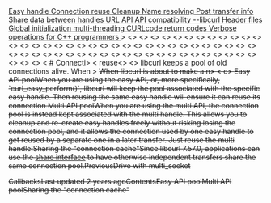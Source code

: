<a href="easyhandle.html" class="navButton-94f2579c--pageItemWithChildrenNested-2c5d8183--navButtonClickable-161b88ca">
<span class="text-4505230f--UIH300-2063425d--textContentFamily-49a318e1--navButtonLabel-14a4968f">Easy handle</span>
</a>
<a href="connectionreuse.html" class="navButton-94f2579c--pageItemWithChildrenNested-2c5d8183--navButtonClickable-161b88ca--navButtonOpened-6a88552e">
<span class="text-4505230f--UIH300-2063425d--textContentFamily-49a318e1--navButtonLabel-14a4968f">Connection reuse</span>
</a>
<a href="cleanup.html" class="navButton-94f2579c--pageItemWithChildrenNested-2c5d8183--navButtonClickable-161b88ca">
<span class="text-4505230f--UIH300-2063425d--textContentFamily-49a318e1--navButtonLabel-14a4968f">Cleanup</span>
</a>
<a href="names.html" class="navButton-94f2579c--pageItemWithChildrenNested-2c5d8183--navButtonClickable-161b88ca">
<span class="text-4505230f--UIH300-2063425d--textContentFamily-49a318e1--navButtonLabel-14a4968f">Name resolving</span>
</a>
<a href="getinfo.html" class="navButton-94f2579c--pageItemWithChildrenNested-2c5d8183--navButtonClickable-161b88ca">
<span class="text-4505230f--UIH300-2063425d--textContentFamily-49a318e1--navButtonLabel-14a4968f">Post transfer info</span>
</a>
<a href="sharing.html" class="navButton-94f2579c--pageItemWithChildrenNested-2c5d8183--navButtonClickable-161b88ca">
<span class="text-4505230f--UIH300-2063425d--textContentFamily-49a318e1--navButtonLabel-14a4968f">Share data between handles</span>
</a>
<a href="url.html" class="navButton-94f2579c--pageItemWithChildrenNested-2c5d8183--navButtonClickable-161b88ca">
<span class="text-4505230f--UIH300-2063425d--textContentFamily-49a318e1--navButtonLabel-14a4968f">URL API</span>
</a>
<a href="api.html" class="navButton-94f2579c--pageItemWithChildrenNested-2c5d8183--navButtonClickable-161b88ca">
<span class="text-4505230f--UIH300-2063425d--textContentFamily-49a318e1--navButtonLabel-14a4968f">API compatibility</span>
</a>
<a href="libcurl.html" class="navButton-94f2579c--pageItemWithChildrenNested-2c5d8183--navButtonClickable-161b88ca">
<span class="text-4505230f--UIH300-2063425d--textContentFamily-49a318e1--navButtonLabel-14a4968f">--libcurl</span>
</a>
<a href="headers.html" class="navButton-94f2579c--pageItemWithChildrenNested-2c5d8183--navButtonClickable-161b88ca">
<span class="text-4505230f--UIH300-2063425d--textContentFamily-49a318e1--navButtonLabel-14a4968f">Header files</span>
</a>
<a href="globalinit.html" class="navButton-94f2579c--pageItemWithChildrenNested-2c5d8183--navButtonClickable-161b88ca">
<span class="text-4505230f--UIH300-2063425d--textContentFamily-49a318e1--navButtonLabel-14a4968f">Global initialization</span>
</a>
<a href="threading.html" class="navButton-94f2579c--pageItemWithChildrenNested-2c5d8183--navButtonClickable-161b88ca">
<span class="text-4505230f--UIH300-2063425d--textContentFamily-49a318e1--navButtonLabel-14a4968f">multi-threading</span>
</a>
<a href="curlcode.html" class="navButton-94f2579c--pageItemWithChildrenNested-2c5d8183--navButtonClickable-161b88ca">
<span class="text-4505230f--UIH300-2063425d--textContentFamily-49a318e1--navButtonLabel-14a4968f">CURLcode return codes</span>
</a>
<a href="verbose.html" class="navButton-94f2579c--pageItemWithChildrenNested-2c5d8183--navButtonClickable-161b88ca">
<span class="text-4505230f--UIH300-2063425d--textContentFamily-49a318e1--navButtonLabel-14a4968f">Verbose operations</span>
</a>
<a href="cplusplus.html" class="navButton-94f2579c--pageItemWithChildrenNested-2c5d8183--navButtonClickable-161b88ca">
<span class="text-4505230f--UIH300-2063425d--textContentFamily-49a318e1--navButtonLabel-14a4968f">for C++ programmers</span>
</a>
>
<>
<>
<>
<>
<>
<>
<>
<>
<>
<>
<>
<>
<>
<>
<>
<>
<>
<>
<>
<>
<>
<>
<>
<>
<>
<>
<>
<>
<>
<>
<>
<>
<>
<>
<>
<>
<>
<>
<>
<>
<>
<>
<>
<>
<>
<>
<>
<>
<>
<>
<>
<>
<>
<>
<>
<>
<>
<>
<>
<
# <span class="text-4505230f--DisplayH900-bfb998fa--textContentFamily-49a318e1">Connecti>
< reuse</span><span class="text-4505230f--UIH300-2063425d--textUIFamily-5ebd8e40--text-8ee2c8b2"></span><>
<an class="text-4505230f--UIH300-2063425d--textUIFamily-5ebd8e40--text-8ee2c8b2"></span><>
<an class="text-4505230f--TextH400-3033861f--textContentFamily-49a318e1"><span data-key="1ae3dc0ef178496392c401b3e94e576a"><span data-offset-key="1ae3dc0ef17>
<96>
<2c401b3e94e576a:0">libcurl keeps a pool of old connections alive. When >
<e transfer has completed it will keep N connections alive in a "connection pool" (sometimes>
<lso c>
<led connection cache) so that a subsequent transfer that happens to be able to reuse one of the existing connections can use it instead of creating a new one>
<Re>
<ing a connection instead of creating a new one offers significant benef>
<s in speed and required resources.</span></span></span><span class="text-4505230f--TextH400->
<33861>
<-textContentFamily-49a318e1"><span data-key="a23fdead584a4017841fbe81f1c61179"><span data-offset-key="a23fdead584a4017841fbe81f1c61179:0">When libcurl is about to make a n>
< c>
<nection for the purposes of doing a transfer, it will first check to se>
<if there's an existing connection in the pool that it can reuse instead. The connection re-use check is done>
<efore any DNS or other name resolving mechanism is used, so it is purely host name based. If there's an existing live connection to the right host name, a lot of other properties (port number, protocol, etc) are also checked to see that it can be used.</span></span></span><span class="text-4505230f--HeadingH700-04e1a2a3--textContentFamily-49a318e1"><span data-key="87bf6a5f45ac40e08573b282d4f6fe54"><span data-offset-key="87bf6a5f45ac40e08573b282d4f6fe54:0">Easy API pool</span></span></span><span class="text-4505230f--TextH400-3033861f--textContentFamily-49a318e1"><span data-key="e2ee9b2d873a44cd86165d30df0b85b3"><span data-offset-key="e2ee9b2d873a44cd86165d30df0b85b3:0">When you are using the easy API, or, more specifically, </span><span data-offset-key="e2ee9b2d873a44cd86165d30df0b85b3:1">`curl_easy_perform()`</span><span data-offset-key="e2ee9b2d873a44cd86165d30df0b85b3:2">, libcurl will keep the pool associated with the specific easy handle. Then reusing the same easy handle will ensure it can reuse its connection.</span></span></span><span class="text-4505230f--HeadingH700-04e1a2a3--textContentFamily-49a318e1"><span data-key="9e82d3c571b44831b5e4049a97c7d003"><span data-offset-key="9e82d3c571b44831b5e4049a97c7d003:0">Multi API pool</span></span></span><span class="text-4505230f--TextH400-3033861f--textContentFamily-49a318e1"><span data-key="afc38c441980472b97fcf44827c510d5"><span data-offset-key="afc38c441980472b97fcf44827c510d5:0">When you are using the multi API, the connection pool is instead kept associated with the multi handle. This allows you to cleanup and re-create easy handles freely without risking losing the connection pool, and it allows the connection used by one easy handle to get reused by a separate one in a later transfer. Just reuse the multi handle!</span></span></span><span class="text-4505230f--HeadingH700-04e1a2a3--textContentFamily-49a318e1"><span data-key="bcb5922f5daf449fbc245dcaae660160"><span data-offset-key="bcb5922f5daf449fbc245dcaae660160:0">Sharing the "connection cache"</span></span></span><span class="text-4505230f--TextH400-3033861f--textContentFamily-49a318e1"><span data-key="518d9dfe451c4a18ba3b02e785644934"><span data-offset-key="518d9dfe451c4a18ba3b02e785644934:0">Since libcurl 7.57.0, applications can use the </span></span><a href="sharing.html" class="link-a079aa82--primary-53a25e66--link-faf6c434"><span data-key="e8a4618b972a4fe4ab5491e6b2c34477"><span data-offset-key="e8a4618b972a4fe4ab5491e6b2c34477:0">share interface</span></span></a><span data-key="457369ebd61e4545808c6cd929c71397"><span data-offset-key="457369ebd61e4545808c6cd929c71397:0"> to have otherwise independent transfers share the same connection pool.</span></span></span><a href="drive/multi-socket.html" class="reset-3c756112--card-6570f064--whiteCard-fff091a4--cardPrevious-56a5e674"></a><span class="text-4505230f--TextH200-a3425406--textContentFamily-49a318e1">Previous</span><span class="text-4505230f--UIH400-4e41e82a--textContentFamily-49a318e1">Drive with multi_socket</span><a href="callbacks.html" class="reset-3c756112--card-6570f064--whiteCard-fff091a4--cardNext-19241c42"></a>

<span class="text-4505230f--UIH400-4e41e82a--textContentFamily-49a318e1">Callbacks</span><span class="text-4505230f--TextH200-a3425406--textContentFamily-49a318e1">Last updated 2 years ago</span><span class="text-4505230f--InfoH100-1e92e1d1--textContentFamily-49a318e1">Contents</span><a href="connectionreuse.html#easy-api-pool" class="reset-3c756112--menuItem-aa02f6ec--menuItemLight-757d5235--menuItemInline-173bdf97--pageTocItem-f4427024"></a><span class="text-4505230f--UIH300-2063425d--textContentFamily-49a318e1"><span class="text-4505230f--UIH200-50ead35f--textContentFamily-49a318e1">Easy API pool</span></span><a href="connectionreuse.html#multi-api-pool" class="reset-3c756112--menuItem-aa02f6ec--menuItemLight-757d5235--menuItemInline-173bdf97--pageTocItem-f4427024"></a><span class="text-4505230f--UIH300-2063425d--textContentFamily-49a318e1"><span class="text-4505230f--UIH200-50ead35f--textContentFamily-49a318e1">Multi API pool</span></span><a href="connectionreuse.html#sharing-the-connection-cache" class="reset-3c756112--menuItem-aa02f6ec--menuItemLight-757d5235--menuItemInline-173bdf97--pageTocItem-f4427024"></a><span class="text-4505230f--UIH300-2063425d--textContentFamily-49a318e1"><span class="text-4505230f--UIH200-50ead35f--textContentFamily-49a318e1">Sharing the "connection cache"</span></span>
